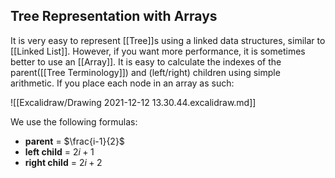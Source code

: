 ## Tree Representation with Arrays
It is very easy to represent [[Tree]]s using a linked data structures, similar to [[Linked List]]. However, if you want more performance, it is sometimes better to use an [[Array]]. It is easy to calculate the indexes of the parent([[Tree Terminology]]) and (left/right) children using simple arithmetic. If you place each node in an array as such:

![[Excalidraw/Drawing 2021-12-12 13.30.44.excalidraw.md]]

We use the following formulas:
* **parent** = $\frac{i-1}{2}$
* **left child** = $2i + 1$
* **right child** = $2i + 2$
